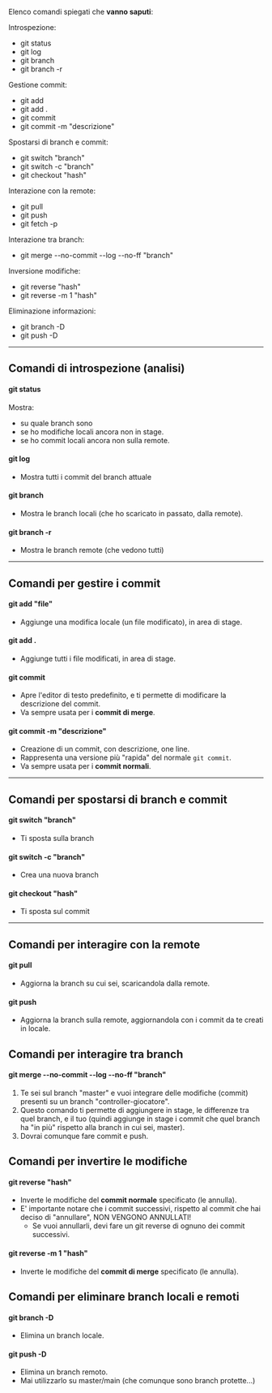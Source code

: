 Elenco comandi spiegati che **vanno saputi**:

Introspezione:
- git status
- git log
- git branch
- git branch -r

Gestione commit:
- git add <file>
- git add .
- git commit
- git commit -m "descrizione"

Spostarsi di branch e commit:
- git switch "branch"
- git switch -c "branch"
- git checkout "hash"

Interazione con la remote:
- git pull
- git push
- git fetch -p

Interazione tra branch:
- git merge --no-commit --log --no-ff "branch"

Inversione modifiche:
- git reverse "hash"
- git reverse -m 1 "hash"

Eliminazione informazioni:
- git branch -D
- git push -D
****

## Comandi di introspezione (analisi)
#### git status
Mostra:
- su quale branch sono
- se ho modifiche locali ancora non in stage.
- se ho commit locali ancora non sulla remote.

#### git log
- Mostra tutti i commit del branch attuale

#### git branch
- Mostra le branch locali (che ho scaricato in passato, dalla remote).

#### git branch -r
- Mostra le branch remote (che vedono tutti)
****
## Comandi per gestire i commit
#### git add "file"
- Aggiunge una modifica locale (un file modificato), in area di stage.

#### git add .
- Aggiunge tutti i file modificati, in area di stage.

#### git commit
- Apre l'editor di testo predefinito, e ti permette di modificare la descrizione del commit.
- Va sempre usata per i **commit di merge**.

#### git commit -m "descrizione"
- Creazione di un commit, con descrizione, one line.
- Rappresenta una versione più "rapida" del normale `git commit`.
- Va sempre usata per i **commit normali**.

****
## Comandi per spostarsi di branch e commit
#### git switch "branch"
- Ti sposta sulla branch

#### git switch -c "branch"
- Crea una nuova branch

#### git checkout "hash"
- Ti sposta sul commit

****
## Comandi per interagire con la remote
#### git pull
- Aggiorna la branch su cui sei, scaricandola dalla remote.

#### git push 
- Aggiorna la branch sulla remote, aggiornandola con i commit da te creati in locale.

## Comandi per interagire tra branch
#### git merge --no-commit --log --no-ff "branch"
1. Te sei sul branch "master" e vuoi integrare delle modifiche (commit) presenti su un branch "controller-giocatore".
2. Questo comando ti permette di aggiungere in stage, le differenze tra quel branch, e il tuo (quindi aggiunge in stage i commit che quel branch ha "in più" rispetto alla branch in cui sei, master).
3. Dovrai comunque fare commit e push.

## Comandi per invertire le modifiche
#### git reverse "hash"
- Inverte le modifiche del **commit normale** specificato (le annulla).
- E' importante notare che i commit successivi, rispetto al commit che hai deciso di "annullare", NON VENGONO ANNULLATI!
  - Se vuoi annullarli, devi fare un git reverse di ognuno dei commit successivi.

#### git reverse -m 1 "hash"
- Inverte le modifiche del **commit di merge** specificato (le annulla).

## Comandi per eliminare branch locali e remoti
#### git branch -D
- Elimina un branch locale.

#### git push -D
- Elimina un branch remoto.
- Mai utilizzarlo su master/main (che comunque sono branch protette...)